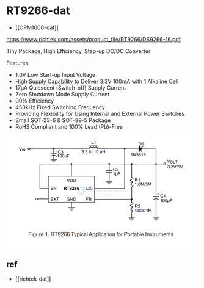 
# RT9266-dat

- [[OPM1000-dat]]

https://www.richtek.com/assets/product_file/RT9266/DS9266-16.pdf

Tiny Package, High Efficiency, Step-up DC/DC Converter

Features
- 1.0V Low Start-up Input Voltage
- High Supply Capability to Deliver 3.3V 100mA with 1 Alkaline Cell
- 17μA Quiescent (Switch-off) Supply Current
- Zero Shutdown Mode Supply Current
- 90% Efficiency
- 450kHz Fixed Switching Frequency
- Providing Flexibility for Using Internal and External Power Switches
- Small SOT-23-6 & SOT-89-5 Package
- RoHS Compliant and 100% Lead (Pb)-Free

![](2025-03-14-16-22-13.png)



## ref 

- [[richtek-dat]]